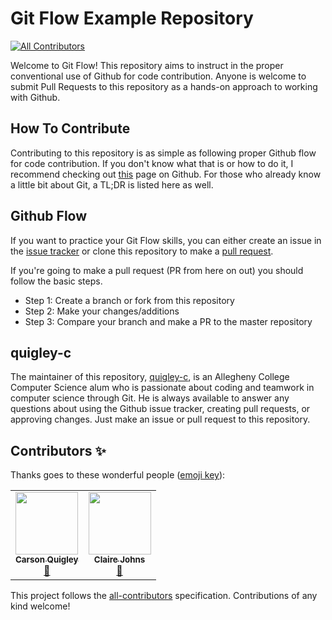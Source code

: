 # Git Flow Example Repository
<!-- ALL-CONTRIBUTORS-BADGE:START - Do not remove or modify this section -->
[![All Contributors](https://img.shields.io/badge/all_contributors-2-orange.svg?style=flat-square)](#contributors-)
<!-- ALL-CONTRIBUTORS-BADGE:END -->

Welcome to Git Flow! This repository aims to instruct in the proper conventional
use of Github for code contribution. Anyone is welcome to submit Pull Requests
to this repository as a hands-on approach to working with Github.

## How To Contribute

Contributing to this repository is as simple as following proper Github flow for
code contribution. If you don't know what that is or how to do it, I recommend
checking out [this](https://guides.github.com/introduction/flow/) page on Github.
For those who already know a little bit about Git, a TL;DR is listed here as well.

## Github Flow

If you want to practice your Git Flow skills, you can either create an issue
in the [issue tracker](https://github.com/quigley-c/git-flow-example/issues)
or clone this repository to make a [pull request](https://github.com/quigley-c/git-flow-example/pulls).

If you're going to make a pull request (PR from here on out) you should follow
the basic steps.

- Step 1: Create a branch or fork from this repository
- Step 2: Make your changes/additions
- Step 3: Compare your branch and make a PR to the master repository

## quigley-c

The maintainer of this repository, [quigley-c](https://github.com:quigley-c), is
an Allegheny College Computer Science alum who is passionate about coding and
teamwork in computer science through Git. He is always available to answer any
questions about using the Github issue tracker, creating pull requests, or
approving changes. Just make an issue or pull request to this repository.

## Contributors ✨

Thanks goes to these wonderful people ([emoji key](https://allcontributors.org/docs/en/emoji-key)):

<!-- ALL-CONTRIBUTORS-LIST:START - Do not remove or modify this section -->
<!-- prettier-ignore-start -->
<!-- markdownlint-disable -->
<table>
  <tr>
    <td align="center"><a href="http://quigleyc.com"><img src="https://avatars1.githubusercontent.com/u/35495466?v=4" width="100px;" alt=""/><br /><sub><b>Carson Quigley</b></sub></a><br /><a href="https://github.com/quigley-c/git-flow-example/commits?author=quigley-c" title="Documentation">📖</a></td>
    <td align="center"><a href="https://github.com/johnsc1"><img src="https://avatars3.githubusercontent.com/u/42869556?v=4" width="100px;" alt=""/><br /><sub><b>Claire Johns</b></sub></a><br /><a href="https://github.com/quigley-c/git-flow-example/commits?author=johnsc1" title="Documentation">📖</a></td>
  </tr>
</table>

<!-- markdownlint-enable -->
<!-- prettier-ignore-end -->
<!-- ALL-CONTRIBUTORS-LIST:END -->

This project follows the [all-contributors](https://github.com/all-contributors/all-contributors) specification. Contributions of any kind welcome!
